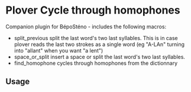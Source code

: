 # Plover Cycle through homophones 

Companion plugin for BépoSténo - includes the following macros:
- split_previous
  split the last word's two last syllables. This is in case plover reads the last two strokes as a single word (eg "A-LAn" turning into "allant" when you want "a lent")
- space_or_split
  insert a space or split the last word's two last syllables.
- find_homophone
  cycles through homophones from the dictionnary

## Usage

